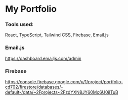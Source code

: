 # My Portfolio

### Tools used:
React, TypeScript, Tailwind CSS, Firebase, Email.js

### Email.js
https://dashboard.emailjs.com/admin

### Firebase
https://console.firebase.google.com/u/1/project/portfolio-cd702/firestore/databases/-default-/data/~2Fprojects~2FzdYXN8JY60Mc6U0iITuB